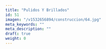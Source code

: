 ```yaml
---
title: "Pulidos Y Brillados"
id: 51
imagen: "/v1532656894/construccion/64.jpg"
meta_keywords: ""
meta_description: ""
draft: true
weight: 0
---
```

